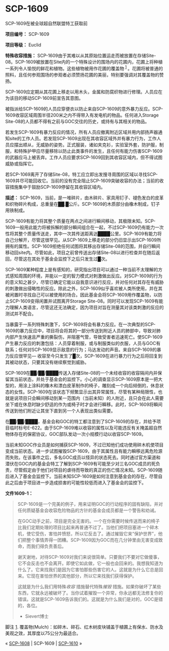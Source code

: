 # SCP-1609
                        




SCP-1609在被全球超自然联盟特工获取前



**项目编号：** SCP-1609

**项目等级：** Euclid

**特殊收容措施：** SCP-1609由于其难以从其原始位置运走而被放置在存储Site-08。SCP-1609被放置在Site内的一个特殊设计的围场内的花圃内，花圃上将种植一系列令人愉悦的鲜花和植物。这些植物被用作花圃的覆盖物<sup class='footnoteref'>
 <a shape='rect' class='footnoteref' id='footnoteref-1' href='javascript:;' onclick='WIKIDOT.page.utils.scrollToReference(&apos;footnote-1&apos;)'>1</a>
</sup>。花圃将被普通的照料，且任何参观围场的参观者必须赞扬花圃的美丽，特别要强调对其覆盖物的赞扬。

SCP-1609应定期从其花圃上移走以用木头，金属和防腐织物进行修理。人员应在为该目的移动SCP-1609前宣告其意图。

被指派给SCP-1609的人员应穿便衣以防止来自SCP-1609的意外暴力反应。SCP-1609收容区域周围半径200米之内不得带入有发电机的物品。任何进入Storage Site-08的人员都不得有之前与GOC交往的历史，或持有与其相关的物品。

若发生SCP-1609有暴力反应的情况，所有人员应撤离附近区域并用内部扬声器通知site的工作人员。若发现SCP-1609出现在其收容区域外并有暴力行为，工作人员应摆出顺从，无威胁的姿势。正式服装，诸如夹克衫，实验室外套，防护服，制服，和特殊护甲应尽量移除以防止此类事件的发生，且任何有能力伤害SCP-1609的武器应马上被丢弃。工作人员应要求SCP-1609回到其收容区域内，但不得试图威胁或指挥它。

若SCP-1069离开了存储Site-08，特工应立即出发搜寻周围的区域以寻找SCP-1609并尽可能回收它。当前的没有完全阻止SCP-1609突破收容的办法；当前的收容措施集中于鼓励SCP-1609停留在其收容区域内。

**描述：** SCP-1609，当前，是一堆碎片，由木碎片、家具用钉子、褪色发白的皮革和织物碎片构成，总重量在██.█公斤。SCP-1609的木质部分由橡木制成，钉子用铁制成。

SCP-1609有能力将其整个质量在两点之间进行瞬间移动，其极限未知。SCP-1609一般用此能力将被拆解的部分瞬间组合在一起，不过SCP-1609仍有能力一次性将其整个质量传送走，其中一次其传送距离达████公里。SCP-1609有能力将自己分解开，尽管这很罕见。从SCP-1609上移走的部分仍旧显示出SCP-1609所拥有的属性。SCP-1609拒绝任何试图将其移出存储Site-08的范围，并自行瞬间移动回site内。尽管如此，项目之前曾传送出存储Site-08以进行检查并在随后返回，尽管这在其处于基金会监控下之后只发生过█次。

SCP-1609某种程度上是有感知的，研究指出项目可以通过一种当前不太理解的方式感知周围的环境，并能以一定的智力模式对刺激做出反应。对SCP-1609的行为的意义知之甚少，尽管已确定它能以自我意识进行反应，并对任何对其存在有威胁的刺激做出侵略性的反应。除此之外，SCP-1609似乎喜欢被人类所使用，并在其被闲置时寻找自己可以被使用的场合。因此基金会将SCP-1609用作覆盖物，以防止SCP-1609变得闲置并试图离开Storage Site-08。同时可以发现SCP-1609有能力理解人类语言，尽管这还无法确定，因为项目对旨在测量其对该类刺激的反应的测试并不配合。

当暴露于一系列特殊刺激下，SCP-1609将会有暴力反应。在一次典型的SCP-1609的暴力反应中，项目将会将其的一部分传送到附近人员的肺部中，导致对肺内部产生快速且严重的撕裂伤，并阻塞气管，导致受害者迅速死亡。使SCP-1609产生暴力反应的刺激包括：人员穿着制服，或与制服类似的衣服，人员与GOC有联系；任何对SCP-1609显示敌意的行为；马达发动的声音。来自SCP-1609的暴力反应很罕见— 收容至今只发生了█次，SCP-1609在进行暴力行为之后将回复到其被动状态，只要其没有继续察觉到威胁。

SCP-1609在██/██/████传送入存储Site-08的一个未经收容的收容隔间内并保留其当前状态，并处于基金会的监控下。小心的调查显示SCP-1609原本是一把大型的，用涂上涂料的橡木和漂白皮革制作的椅子，雕刻成一个向后倾倒的，休息状态的女性。SCP-1609在该状态下频繁显示出其异常属性，尽管有某种局限性，也就是说项目只会瞬间移动到某一范围内（当前未知）的人附近，且只会在此人需要坐下或在休息时缺少舒适的作为或椅子时才会进行瞬移。此时，SCP-1609将瞬间传送到他们附近让其坐下直到另一个人表现出类似需要。

在██/██/████，基金会和GOC的特工都注意到了SCP-1609的存在，并给予项目临时标号E-622。由于SCP-1609难以收容的属性以及可能违反有关掩盖超自然物体存在的保密协议，GOC部队发动一次小规模行动以收容SCP-1609。

当前未知GOC作业员是如何捕获SCP-1609，不过已知他们成功使用碎木机使项目变成当前状态。进一步试图摧毁SCP-1609，由于其属性且有能力瞬移远离危险源而失败。在该事件之后，多名GOC成员以怪异的状态死去。同时通过官方渠道和潜伏在GOC内的基金会特工了解到SCP-1609有可能至少对三名GOC成员的死负责，尽管假定由于他们对项目的虐待而导致的真正的伤亡情况未知。SCP-1609随后进入了基金会监控下。当前未知SCP-1609是如何注意到基金会的存在，尽管自此之后由于项目进一步造成损害的可能性较低而进入了基金会的监控下。

**文件1609-1：** 


> SCP-1609是一个完美的例子，用来证明GOC的行动程序的固有缺陷，并对任何质疑基金会收容危险物品的方针的基金会成员都是一个警告和劝诫。
> 
> 在GOC动手之前，项目是完全无害的。一个在你需要时候传送而来的椅子比我们定期处理的项目比起来再普通不过了。当他们把项目塞进一个碎木机，使它受伤，害怕并愤怒，所以它反击了。通过摧毁它来“保护世界”，他们把整个事情弄得一团糟。SCP-1609因为GOC而在几分钟里由无害变成致命，而我们得负责善后。
> 
> 谢天谢地，对待SCP-1609对我们来说很简单。只要我们不要对它做傻事，它不会反击也不会离开。即使它如此做，它一般也会回来的。我想我知道为什么了。它来找我们是因为它害怕那些伤害它的人。这就是为什么它总是回来。它现在害怕世界的其他部分，所以它来找我们获得保护。
> 
> 这就是为什么我们用特殊*收容* 措施替代特殊*摧毁* 措施。如果你破坏了某些东西，它就永远被破坏了。当你试着摧毁一个异常，你永远都无法修复你的错误。这就是SCP-1609告诉我们的。这就是为什么我们是对的，GOC是错的，各位。
> 
> - Sievert博士
> 


脚注
<a shape='rect' href='javascript:;' onclick='WIKIDOT.page.utils.scrollToReference(&apos;footnoteref-1&apos;)'>1</a>. 覆盖物(Mulch)：如碎木、碎石、红木树皮块铺盖于植圃上有保水、防水及美观之效，其厚度以75公分为最适合。



« [SCP-1608](/scp-1608) | SCP-1609 | [SCP-1610](/scp-1610) »





                    